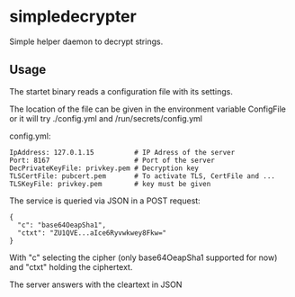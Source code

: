 # simpledecrypter

Simple helper daemon to decrypt strings.

## Usage

The startet binary reads a configuration file with its settings.

The location of the file can be given in the environment variable ConfigFile or it will try ./config.yml and /run/secrets/config.yml

config.yml:
```
IpAddress: 127.0.1.15          # IP Adress of the server
Port: 8167                     # Port of the server
DecPrivateKeyFile: privkey.pem # Decryption key
TLSCertFile: pubcert.pem       # To activate TLS, CertFile and ...
TLSKeyFile: privkey.pem        # key must be given
```

The service is queried via JSON in a POST request:
```
{
  "c": "base64OeapSha1",
  "ctxt": "ZU1QVE...aIce6Ryvwkwey8Fkw="
}
```
With "c" selecting the cipher (only base64OeapSha1 supported for now) and "ctxt" holding the ciphertext.

The server answers with the cleartext in JSON

